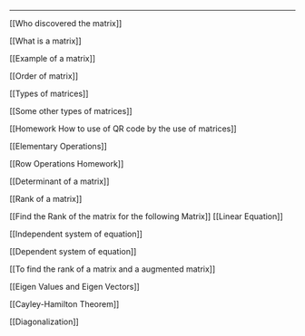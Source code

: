 ___

[[Who discovered the matrix]]

[[What is a matrix]]

[[Example of a matrix]]

[[Order of matrix]]

[[Types of matrices]]

[[Some other types of matrices]]

[[Homework How to use of QR code by the use of matrices]]

[[Elementary Operations]]

[[Row Operations Homework]]

[[Determinant of a matrix]]

[[Rank of a matrix]]

[[Find the Rank of the matrix for the following Matrix]]
[[Linear Equation]]

[[Independent system of equation]]

[[Dependent system of equation]]

[[To find the rank of a matrix and a augmented matrix]]

[[Eigen Values and Eigen Vectors]]

[[Cayley-Hamilton Theorem]]

[[Diagonalization]]
